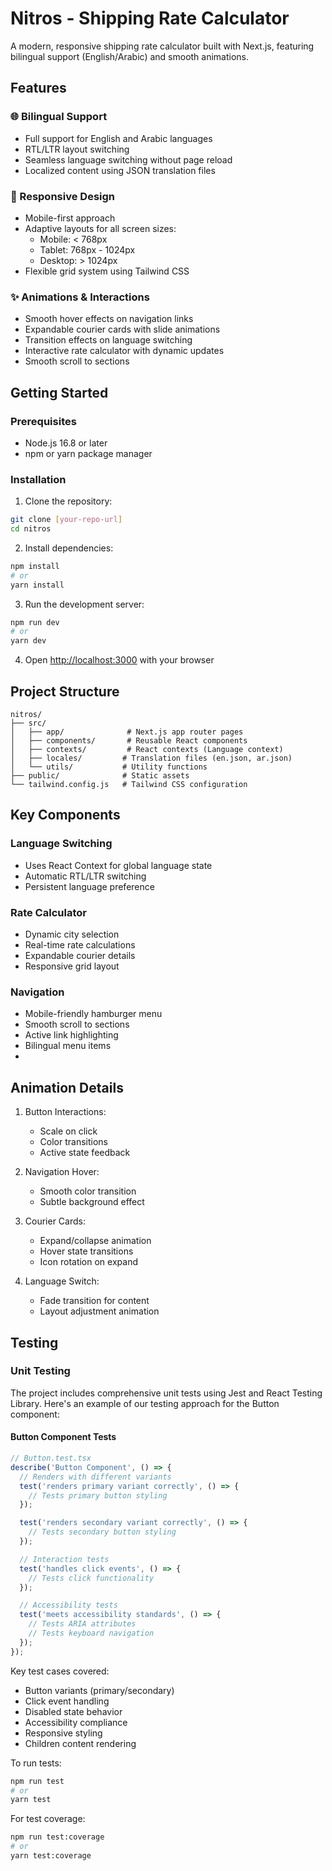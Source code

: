 # Nitros - Shipping Rate Calculator

A modern, responsive shipping rate calculator built with Next.js, featuring bilingual support (English/Arabic) and smooth animations.

## Features

### 🌐 Bilingual Support

- Full support for English and Arabic languages
- RTL/LTR layout switching
- Seamless language switching without page reload
- Localized content using JSON translation files

### 🎨 Responsive Design

- Mobile-first approach
- Adaptive layouts for all screen sizes:
  - Mobile: < 768px
  - Tablet: 768px - 1024px
  - Desktop: > 1024px
- Flexible grid system using Tailwind CSS

### ✨ Animations & Interactions

- Smooth hover effects on navigation links
- Expandable courier cards with slide animations
- Transition effects on language switching
- Interactive rate calculator with dynamic updates
- Smooth scroll to sections

## Getting Started

### Prerequisites

- Node.js 16.8 or later
- npm or yarn package manager

### Installation

1. Clone the repository:

```bash
git clone [your-repo-url]
cd nitros
```

2. Install dependencies:

```bash
npm install
# or
yarn install
```

3. Run the development server:

```bash
npm run dev
# or
yarn dev
```

4. Open [http://localhost:3000](http://localhost:3000) with your browser

## Project Structure

```
nitros/
├── src/
│   ├── app/              # Next.js app router pages
│   ├── components/       # Reusable React components
│   ├── contexts/         # React contexts (Language context)
│   ├── locales/         # Translation files (en.json, ar.json)
│   └── utils/           # Utility functions
├── public/              # Static assets
└── tailwind.config.js   # Tailwind CSS configuration
```

## Key Components

### Language Switching

- Uses React Context for global language state
- Automatic RTL/LTR switching
- Persistent language preference

### Rate Calculator

- Dynamic city selection
- Real-time rate calculations
- Expandable courier details
- Responsive grid layout

### Navigation

- Mobile-friendly hamburger menu
- Smooth scroll to sections
- Active link highlighting
- Bilingual menu items
-

## Animation Details


1. Button Interactions:
   - Scale on click
   - Color transitions
   - Active state feedback

2. Navigation Hover:

   - Smooth color transition
   - Subtle background effect

3. Courier Cards:

   - Expand/collapse animation
   - Hover state transitions
   - Icon rotation on expand

4. Language Switch:

   - Fade transition for content
   - Layout adjustment animation


## Testing

### Unit Testing

The project includes comprehensive unit tests using Jest and React Testing Library. Here's an example of our testing approach for the Button component:

#### Button Component Tests

```typescript
// Button.test.tsx
describe('Button Component', () => {
  // Renders with different variants
  test('renders primary variant correctly', () => {
    // Tests primary button styling
  });

  test('renders secondary variant correctly', () => {
    // Tests secondary button styling
  });

  // Interaction tests
  test('handles click events', () => {
    // Tests click functionality
  });

  // Accessibility tests
  test('meets accessibility standards', () => {
    // Tests ARIA attributes
    // Tests keyboard navigation
  });
});
```

Key test cases covered:

- Button variants (primary/secondary)
- Click event handling
- Disabled state behavior
- Accessibility compliance
- Responsive styling
- Children content rendering

To run tests:

```bash
npm run test
# or
yarn test
```

For test coverage:

```bash
npm run test:coverage
# or
yarn test:coverage
```
